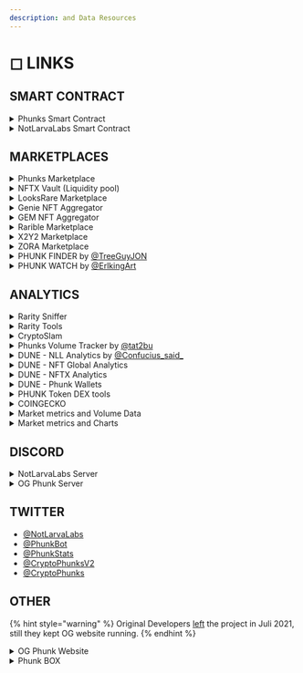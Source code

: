```yaml
---
description: and Data Resources
---
```


# ◻ LINKS

## SMART CONTRACT

<details>

<summary>Phunks Smart Contract</summary>

[https://etherscan.io/token/0xf07468ead8cf26c752c676e43c814fee9c8cf402](https://etherscan.io/token/0xf07468ead8cf26c752c676e43c814fee9c8cf402)

</details>

<details>

<summary>NotLarvaLabs Smart Contract</summary>

[https://etherscan.io/address/0xd6c037bE7FA60587e174db7A6710f7635d2971e7#code](https://etherscan.io/address/0xd6c037bE7FA60587e174db7A6710f7635d2971e7#code)

</details>

## MARKETPLACES

<details>

<summary>Phunks Marketplace</summary>

[https://notlarvalabs.com/cryptophunks](https://notlarvalabs.com/cryptophunks)

</details>

<details>

<summary>NFTX Vault (Liquidity pool)</summary>

[https://nftx.io/vault/0xb39185e33e8c28e0bb3dbbce24da5dea6379ae91/buy/](https://nftx.io/vault/0xb39185e33e8c28e0bb3dbbce24da5dea6379ae91/buy/)

</details>

<details>

<summary>LooksRare Marketplace</summary>

[https://looksrare.org/collections/0xf07468eAd8cf26c752C676E43C814FEe9c8CF402](https://looksrare.org/collections/0xf07468eAd8cf26c752C676E43C814FEe9c8CF402)

</details>

<details>

<summary>Genie NFT Aggregator</summary>

[https://www.genie.xyz/collection/0xf07468ead8cf26c752c676e43c814fee9c8cf402](https://www.genie.xyz/collection/0xf07468ead8cf26c752c676e43c814fee9c8cf402)

</details>

<details>

<summary>GEM NFT Aggregator</summary>

[https://www.gem.xyz/collection/crypto-phunks/](https://www.gem.xyz/collection/crypto-phunks/)

</details>

<details>

<summary>Rarible Marketplace</summary>

[https://rarible.com/collection/0xf07468ead8cf26c752c676e43c814fee9c8cf402/items](https://rarible.com/collection/0xf07468ead8cf26c752c676e43c814fee9c8cf402/items)

</details>

<details>

<summary>X2Y2 Marketplace</summary>

[https://x2y2.io/collection/crypto-phunks/items](https://x2y2.io/collection/crypto-phunks/items)

</details>

<details>

<summary>ZORA Marketplace</summary>

[https://zora.co/collections/0xf07468eAd8cf26c752C676E43C814FEe9c8CF402](https://zora.co/collections/0xf07468eAd8cf26c752C676E43C814FEe9c8CF402)

</details>

<details>

<summary>PHUNK FINDER by <a href="https://twitter.com/TreeGuyJON">@TreeGuyJON</a></summary>

[https://phunkfinder.com/](https://phunkfinder.com/)

</details>

<details>

<summary>PHUNK WATCH by <a href="https://twitter.com/ErlkingArt">@ErlkingArt</a></summary>

[https://phunk.watch/](https://phunk.watch/)

</details>

## ANALYTICS

<details>

<summary>Rarity Sniffer</summary>

[https://raritysniffer.com/viewcollection/cryptophunksv2](https://raritysniffer.com/viewcollection/cryptophunksv2)

</details>

<details>

<summary>Rarity Tools</summary>

[https://rarity.tools/cryptopunks](https://rarity.tools/cryptopunks)

</details>

<details>

<summary>CryptoSlam</summary>

[https://cryptoslam.io/cryptophunksv2](https://cryptoslam.io/cryptophunksv2)

</details>

<details>

<summary>Phunks Volume Tracker by <a href="https://twitter.com/tat2bu">@tat2bu</a></summary>

[http://phunks-data.herokuapp.com/app/](http://phunks-data.herokuapp.com/app/)

</details>

<details>

<summary>DUNE - NLL Analytics by <a href="https://twitter.com/Confucius_said_">@Confucius_said_</a></summary>

[https://dune.xyz/Confucius/CryptoPhunks](https://dune.xyz/Confucius/CryptoPhunks)

</details>

<details>

<summary>DUNE - NFT Global Analytics</summary>

[https://dune.xyz/rantum/NFT-Collection-Dashboard?contract\_address=xf07468ead8cf26c752c676e43c814fee9c8cf402](https://dune.xyz/rantum/NFT-Collection-Dashboard?contract\_address=xf07468ead8cf26c752c676e43c814fee9c8cf402)

</details>

<details>

<summary>DUNE - NFTX Analytics</summary>

[https://dune.xyz/nftx/NFTX-Dune-Dashboard-Single-Vault-View?Vault\_Address=0xb39185e33e8c28e0bb3dbbce24da5dea6379ae91](https://dune.xyz/nftx/NFTX-Dune-Dashboard-Single-Vault-View?Vault\_Address=0xb39185e33e8c28e0bb3dbbce24da5dea6379ae91)

</details>

<details>

<summary>DUNE - Phunk Wallets</summary>

[https://dune.xyz/whymeor/Phunks-Wallets](https://dune.xyz/whymeor/Phunks-Wallets)

</details>

<details>

<summary>PHUNK Token DEX tools</summary>

[https://www.dextools.io/app/ether/pair-explorer/0xd3e31f8aac930e354283ca3efda1e22525f98af1](https://www.dextools.io/app/ether/pair-explorer/0xd3e31f8aac930e354283ca3efda1e22525f98af1)

</details>

<details>

<summary>COINGECKO</summary>

[https://www.coingecko.com/en/coins/phunk-vault-nftx](https://www.coingecko.com/en/coins/phunk-vault-nftx)

</details>

<details>

<summary>Market metrics and Volume Data</summary>

[https://mintable.app/store/CryptoPhunksV2-PHUNK/0xf07468ead8cf26c752c676e43c814fee9c8cf402?other=buy\_now\&sort=sortByLowest](https://mintable.app/store/CryptoPhunksV2-PHUNK/0xf07468ead8cf26c752c676e43c814fee9c8cf402?other=buy\_now\&sort=sortByLowest)

</details>

<details>

<summary>Market metrics and Charts</summary>

[https://nftgo.io/collection/cryptophunks/overview](https://nftgo.io/collection/cryptophunks/overview)

</details>

## DISCORD

<details>

<summary>NotLarvaLabs Server</summary>

[https://discord.com/invite/Y9gadawAWW](https://discord.com/invite/Y9gadawAWW)

</details>

<details>

<summary>OG Phunk Server</summary>

[https://discord.com/invite/phunks](https://discord.com/invite/phunks)

</details>

## TWITTER

* [@NotLarvaLabs](https://twitter.com/NotLarvaLabs)&#x20;
* [@PhunkBot](https://twitter.com/PhunkBot)
* [@PhunkStats](https://twitter.com/PhunkStats)
* [@CryptoPhunksV2](https://twitter.com/CryptoPhunksV2)
* [@CryptoPhunks](https://twitter.com/CryptoPhunks)

## OTHER

{% hint style="warning" %}
Original Developers [left](history.md) the project in Juli 2021, still they kept OG website running.
{% endhint %}

<details>

<summary>OG Phunk Website</summary>

[https://www.cryptophunks.com/](https://www.cryptophunks.com/)

</details>

<details>

<summary>Phunk BOX</summary>

[https://www.cryptophunks.com/phunkbox/YourWalletAddressHere](https://www.cryptophunks.com/phunkbox/YourWalletAddressHere)

</details>
